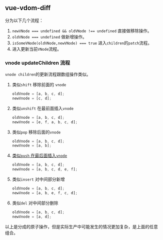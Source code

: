 ## vue-vdom-diff

分为以下几个流程：

1. `newVNode === undefined && oldVNode !== undefined` 直接做移除操作。
2. `oldVNode === undefined` 做新增操作。
3. `isSomeVNode(oldVNode,newVNode) === true` 进入`children`的`patch`流程。
4. 进入更新当前`VNode`流程。

### vnode updateChildren 流程

`vnode children`的更新流程跟数组操作类似。

1. 类似`shift` 移除前面的 `vnode`

   ```js
   oldVnode = [a, b, c, d];
   newVnode = [c, d];
   ```

2. 类似`unshift` 在最前面插入`vnode`

   ```js
   oldVnode = [a, b, c, d];
   newVnode = [e, f, a, b, c, d];
   ```

3. 类似`pop` 移除后面的`vnode`

   ```js
   oldVnode = [a, b, c, d];
   newVnode = [a, b];
   ```

4. [类似`push` 在最后面插入`vnode`](push)

   ```js
   oldVnode = [a, b, c, d];
   newVnode = [a, b, c, d, e, f];
   ```

5. 类似`insert` 对中间部分新增

   ```js
   oldVnode = [a, b, c, d];
   newVnode = [a, b, e, f, c, d];
   ```

6. 类似`del` 对中间部分删除

   ```js
   oldVnode = [a, b, c, d];
   newVnode = [a, d];
   ```

以上是分成的原子操作，但是实际生产中可能发生的情况更加复杂，是上面的任意组合。
